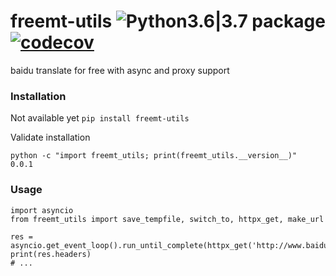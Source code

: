 # freemt-utils ![Python3.6|3.7 package](https://github.com/ffreemt/freemt-utils/workflows/Python3.6%7C3.7%20package/badge.svg)[![codecov](https://codecov.io/gh/ffreemt/freemt-utils/branch/master/graph/badge.svg)](https://codecov.io/gh/ffreemt/freemt-utils)

baidu translate for free with async and proxy support

### Installation
Not available yet
```pip install freemt-utils```

Validate installation
```
python -c "import freemt_utils; print(freemt_utils.__version__)"
0.0.1
```

### Usage

```
import asyncio
from freemt_utils import save_tempfile, switch_to, httpx_get, make_url

res = asyncio.get_event_loop().run_until_complete(httpx_get('http://www.baidu.com'))
print(res.headers)
# ...
```